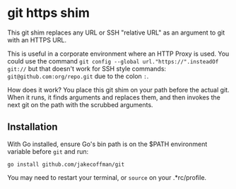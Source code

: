 # git https shim

This git shim replaces any URL or SSH "relative URL" as an argument to git with an HTTPS URL.

This is useful in a corporate environment where an HTTP Proxy is used. You could use the command `git config --global url."https://".insteadOf git://` but that doesn't work for SSH style commands: `git@github.com:org/repo.git` due to the colon `:`.

How does it work? You place this git shim on your path before the actual git. When it runs, it finds arguments and replaces them, and then invokes the next git on the path with the scrubbed arguments.

## Installation

With Go installed, ensure Go's bin path is on the $PATH environment variable before `git` and run:

```
go install github.com/jakecoffman/git
```

You may need to restart your terminal, or `source` on your .*rc/profile.
